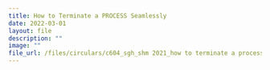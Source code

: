 ```yaml
---
title: How to Terminate a PROCESS Seamlessly
date: 2022-03-01
layout: file
description: ""
image: ""
file_url: /files/circulars/c604_sgh_shm 2021_how to terminate a process seamlessly.pdf
---
```

